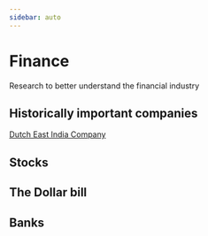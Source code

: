 ```yaml
---
sidebar: auto
---
```


# Finance
Research to better understand the financial industry

## Historically important companies
[Dutch East India Company](https://en.wikipedia.org/wiki/Dutch_East_India_Company)

## Stocks

## The Dollar bill

## Banks

## 